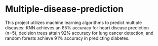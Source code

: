 # Multiple-disease-prediction
This project utilizes machine learning algorithms to predict multiple diseases: KNN achieves an 85% accuracy for heart disease prediction (n=5), decision trees attain 92% accuracy for lung cancer detection, and random forests achieve 91% accuracy in predicting diabetes. 
